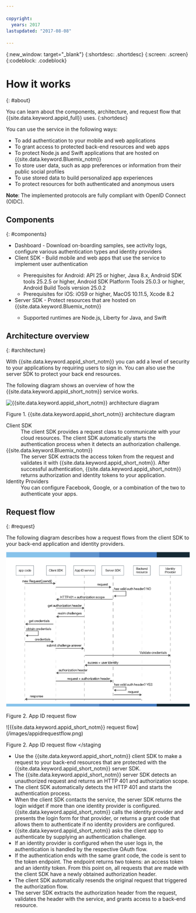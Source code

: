 ```yaml
---

copyright:
  years: 2017
lastupdated: "2017-08-08"

---
```


{:new_window: target="_blank"}
{:shortdesc: .shortdesc}
{:screen: .screen}
{:codeblock: .codeblock}


# How it works
{: #about}

You can learn about the components, architecture, and request flow that {{site.data.keyword.appid_full}} uses.
{:shortdesc}


You can use the service in the following ways:

* To add authentication to your mobile and web applications
* To grant access to protected back-end resources and web apps
* To protect Node.js and Swift applications that are hosted on {{site.data.keyword.Bluemix_notm}}
* To store user data, such as app preferences or information from their public social profiles
* To use stored data to build personalized app experiences
* To protect resources for both authenticated and anonymous users

**Note**: The implemented protocols are fully compliant with OpenID Connect (OIDC).


## Components
{: #components}

<ul>
<li> Dashboard - Download on-boarding samples, see activity logs, configure various authentication types and identity providers
<li> Client SDK - Build mobile and web apps that use the service to implement user authentication </li>
<ul>
  <li> Prerequisites for Android: API 25 or higher, Java 8.x, Android SDK tools 25.2.5 or higher, Android SDK Platform Tools 25.0.3 or higher, Android Build Tools version 25.0.2 </li>
  <li> Prerequisites for iOS: iOS9 or higher, MacOS 10.11.5, Xcode 8.2 </li>
</ul>
<li> Server SDK - Protect resources that are hosted on {{site.data.keyword.Bluemix_notm}} </li>
<ul>
<li> Supported runtimes are Node.js, Liberty for Java, and Swift </li>
</ul>
</ul>

## Architecture overview
{: #architecture}

With {{site.data.keyword.appid_short_notm}} you can add a level of security to your applications by requiring users to sign in. You can also use the server SDK to protect your back end resources.

The following diagram shows an overview of how the {{site.data.keyword.appid_short_notm}} service works.

![{{site.data.keyword.appid_short_notm}} architecture diagram](/images/appid_architecture2.png)

Figure 1. {{site.data.keyword.appid_short_notm}} architecture diagram




<dl>
  <dt> Client SDK </dt>
    <dd> The client SDK provides a request class to communicate with your cloud resources. The client SDK automatically starts the authentication process when it detects an authorization challenge. </dd>
  <dt> {{site.data.keyword.Bluemix_notm}} </dt>
    <dd>  The server SDK extracts the access token from the request and validates it with {{site.data.keyword.appid_short_notm}}. After successful authentication, {{site.data.keyword.appid_short_notm}} returns authorization and identity tokens to your application. </dd>
  <dt> Identity Providers </dt>
    <dd> You can configure Facebook, Google, or a combination of the two to authenticate your apps. </dd>
</dl>




## Request flow
{: #request}

The following diagram describes how a request flows from the client SDK to your back-end application and identity providers.


![{{site.data.keyword.appid_short_notm}} request flow](/images/appidflow.png)

Figure 2. App ID request flow

<staging>
![{{site.data.keyword.appid_short_notm}} request flow](/images/appidrequestflow.png)

Figure 2. App ID request flow
</staging

* Use the {{site.data.keyword.appid_short_notm}} client SDK to make a request to your back-end resources that are protected with the {{site.data.keyword.appid_short_notm}} server SDK.
* The {{site.data.keyword.appid_short_notm}} server SDK detects an unauthorized request and returns an HTTP 401 and authorization scope.
* The client SDK automatically detects the HTTP 401 and starts the authentication process.
* When the client SDK contacts the service, the server SDK returns the login widget if more than one identity provider is configured. {{site.data.keyword.appid_short_notm}} calls the identity provider and presents the login form for that provider, or returns a grant code that allows them to authenticate if no identity providers are configured.
* {{site.data.keyword.appid_short_notm}} asks the client app to authenticate by supplying an authentication challenge.
* If an identity provider is configured when the user logs in, the authentication is handled by the respective OAuth flow.
* If the authentication ends with the same grant code, the code is sent to the token endpoint. The endpoint returns two tokens: an access token and an identity token. From this point on, all requests that are made with the client SDK have a newly obtained authorization header.
* The client SDK automatically resends the original request that triggered the authorization flow.
* The server SDK extracts the authorization header from the request, validates the header with the service, and grants access to a back-end resource.
